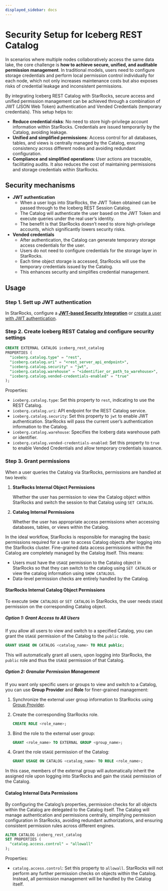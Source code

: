 ```yaml
---
displayed_sidebar: docs
---
```


# Security Setup for Iceberg REST Catalog

In scenarios where multiple nodes collaboratively access the same data lake, the core challenge is **how to achieve secure, unified, and auditable permission management**. In traditional models, users need to configure storage credentials and perform local permission control individually for each node, which not only increases maintenance costs but also exposes risks of credential leakage and inconsistent permissions.

By integrating Iceberg REST Catalog with StarRocks, secure access and unified permission management can be achieved through a combination of JWT (JSON Web Token) authentication and Vended Credentials (temporary credentials). This setup helps to:

- **Reduce credential risks**: No need to store high-privilege account information within StarRocks. Credentials are issued temporarily by the Catalog, avoiding leakage.
- **Unified and simplified permissions**: Access control for all databases, tables, and views is centrally managed by the Catalog, ensuring consistency across different nodes and avoiding redundant configuration.
- **Compliance and simplified operations**: User actions are traceable, facilitating audits. It also reduces the cost of maintaining permissions and storage credentials within StarRocks.

## Security mechanisms

- **JWT authentication**
  - When a user logs into StarRocks, the JWT Token obtained can be passed through to the Iceberg REST Session Catalog.
  - The Catalog will authenticate the user based on the JWT Token and execute queries under the real user’s identity.
  - The benefit is that StarRocks doesn’t need to store high-privilege accounts, which significantly lowers security risks.
- **Vended credentials**
  - After authentication, the Catalog can generate temporary storage access credentials for the user.
  - Users do not need to configure credentials for the storage layer in StarRocks.
  - Each time object storage is accessed, StarRocks will use the temporary credentials issued by the Catalog.
  - This enhances security and simplifies credential management.

## Usage

### Step 1. Sett up JWT authentication

In StarRocks, configure a **[JWT-based Security Integration](../../../administration/user_privs/authentication/security_integration.md#create-a-security-integration-with-jwt)** or [create a user with JWT authentication](https://docs.starrocks.io/en/docs/administration/user_privs/authentication/jwt_authentication/).

### Step 2. Create Iceberg REST Catalog and configure security settings

```SQL
CREATE EXTERNAL CATALOG iceberg_rest_catalog
PROPERTIES (
  "iceberg.catalog.type" = "rest",
  "iceberg.catalog.uri" = "<rest_server_api_endpoint>",
  "iceberg.catalog.security" = "jwt",
  "iceberg.catalog.warehouse" = "<identifier_or_path_to_warehouse>",
  "iceberg.catalog.vended-credentials-enabled" = "true"
);
```

Properties:

- `iceberg.catalog.type`: Set this property to `rest`, indicating to use the REST Catalog.
- `iceberg.catalog.uri`: API endpoint for the REST Catalog service.
- `iceberg.catalog.security`: Set this property to `jwt` to enable JWT authentication. StarRocks will pass the current user’s authentication information to the Catalog.
- `iceberg.catalog.warehouse`: Specifies the Iceberg data warehouse path or identifier.
- `iceberg.catalog.vended-credentials-enabled`: Set this property to `true` to enable Vended Credentials and allow temporary credentials issuance.

### Step 3. Grant permissions

When a user queries the Catalog via StarRocks, permissions are handled at two levels:

1. **StarRocks Internal Object Permissions**

   Whether the user has permission to view the Catalog object within StarRocks and switch the session to that Catalog using `SET CATALOG`.

2. **Catalog Internal Permissions**

   Whether the user has appropriate access permissions when accessing databases, tables, or views within the Catalog.

In the ideal workflow, StarRocks is responsible for managing the basic permissions required for a user to access Catalog objects after logging into the StarRocks cluster. Fine-grained data access permissions within the Catalog are completely managed by the Catalog itself. This means:

- Users must have the `USAGE` permission to the Catalog object in StarRocks so that they can switch to the catalog using `SET CATALOG` or view the catalog information using `SHOW CATALOGS`.
- Data-level permission checks are entirely handled by the Catalog.

#### StarRocks Internal Catalog Object Permissions

To execute `SHOW CATALOGS` or `SET CATALOG` in StarRocks, the user needs `USAGE` permission on the corresponding Catalog object.

##### Option 1: Grant Access to All Users

If you allow all users to view and switch to a specified Catalog, you can grant the `USAGE` permission of the Catalog to the `public` role.

```SQL
GRANT USAGE ON CATALOG <catalog_name> TO ROLE public;
```

This will automatically grant all users, upon logging into StarRocks, the `public` role and thus the `USAGE` permission of that Catalog.

##### Option 2: Granular Permission Management

If you want only specific users or groups to view and switch to a Catalog, you can use **Group Provider** and **Role** for finer-grained management:

1. Synchronize the external user group information to StarRocks using [Group Provider](../../../administration/user_privs/group_provider.md).
2. Create the corresponding StarRocks role.

    ```SQL
    CREATE ROLE <role_name>;
    ```

3. Bind the role to the external user group:

    ```SQL
    GRANT <role_name> TO EXTERNAL GROUP <group_name>;
    ```

4. Grant the role `USAGE` permission of the Catalog:

    ```SQL
    GRANT USAGE ON CATALOG <catalog_name> TO ROLE <role_name>;
    ```

In this case, members of the external group will automatically inherit the assigned role upon logging into StarRocks and gain the `USAGE` permission of the Catalog.

#### Catalog Internal Data Permissions

By configuring the Catalog’s properties, permission checks for all objects within the Catalog are delegated to the Catalog itself. The Catalog will manage authentication and permissions centrally, simplifying permission configuration in StarRocks, avoiding redundant authorizations, and ensuring consistent permission rules across different engines.

```SQL
ALTER CATALOG iceberg_rest_catalog
SET PROPERTIES (
  "catalog.access.control" = "allowall"
);
```

Properties:

- `catalog.access.control`: Set this property to `allowall`. StarRocks will not perform any further permission checks on objects within the Catalog. Instead, all permission management will be handled by the Catalog itself.

